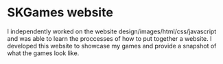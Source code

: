 # SKGames website

I independently worked on the website design/images/html/css/javascript and was able to learn the proccesses of how to put together a website. I developed this website to showcase my games and provide a snapshot of what the games look like.
